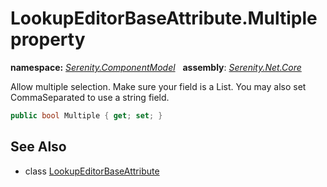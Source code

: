 # LookupEditorBaseAttribute.Multiple property
**namespace:** *[Serenity.ComponentModel](../../README.md#serenity.componentmodel-namespace)*   **assembly**: *[Serenity.Net.Core](../../README.md)*

Allow multiple selection. Make sure your field is a List. You may also set CommaSeparated to use a string field.

```csharp
public bool Multiple { get; set; }
```

## See Also

* class [LookupEditorBaseAttribute](../LookupEditorBaseAttribute.md)